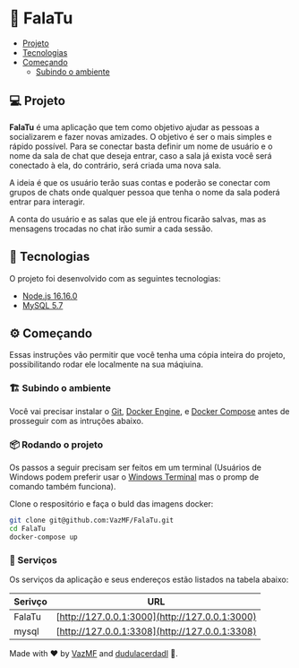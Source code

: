 # 💬 FalaTu

- [Projeto](#computer-projeto)
- [Tecnologias](#toolbox-tecnologias)
- [Começando](#gear-começando)
  - [Subindo o ambiente](#building_construction-subindo-o-ambiente)


## :computer: Projeto

**FalaTu** é uma aplicação que tem como objetivo ajudar as pessoas a socializarem e fazer novas amizades. O objetivo é ser o mais simples e rápido possível. Para se conectar basta definir um nome de usuário e o nome da sala de chat que deseja entrar, caso a sala já exista você será conectado à ela, do contrário, será criada uma nova sala.

A ideia é que os usuário terão suas contas e poderão se conectar com grupos de chats onde qualquer pessoa que tenha o nome da sala poderá entrar para interagir.

A conta do usuário e as salas que ele já entrou ficarão salvas, mas as mensagens trocadas no chat irão sumir a cada sessão.


## :toolbox: Tecnologias

O projeto foi desenvolvido com as seguintes tecnologias:

- [Node.js 16.16.0](https://nodejs.org/en)
- [MySQL 5.7](https://www.mysql.com/)

## :gear: Começando

Essas instruções vão permitir que você tenha uma cópia inteira do projeto, possibilitando rodar ele localmente na sua máqiuina.

### :building_construction: Subindo o ambiente

Você vai precisar instalar o [Git](https://git-scm.com/downloads), [Docker Engine](https://docs.docker.com/engine/install), e [Docker Compose](https://docs.docker.com/compose/install) antes de prosseguir com as intruções abaixo.

### :package: Rodando o projeto

Os passos a seguir precisam ser feitos em um terminal (Usuários de Windows podem preferir usar o [Windows Terminal](https://aka.ms/windowsterminal) mas o promp de comando também funciona).

Clone o respositório e faça o buld das imagens docker:

```bash
git clone git@github.com:VazMF/FalaTu.git
cd FalaTu
docker-compose up
```

### :flight_departure: Serviços
Os serviços da aplicação e seus endereços estão listados na tabela abaixo:

| Serivço         | URL                                                |
| --------------- | ------------------------------------------------------ |
| FalaTu     | [http://127.0.0.1:3000](http://127.0.0.1:3000)         |
| mysql      | [http://127.0.0.1:3308](http://127.0.0.1:3308) |


Made with :heart: by [VazMF](https://github.com/VazMF) and [dudulacerdadl](https://github.com/dudulacerdadl) :wave:.
